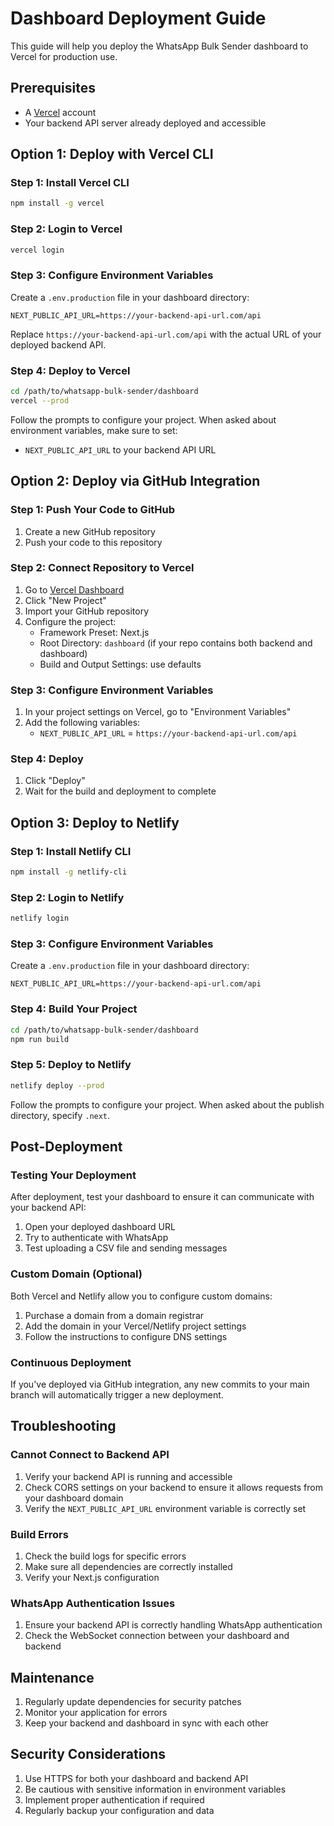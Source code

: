 # Dashboard Deployment Guide

This guide will help you deploy the WhatsApp Bulk Sender dashboard to Vercel for production use.

## Prerequisites

- A [Vercel](https://vercel.com) account
- Your backend API server already deployed and accessible

## Option 1: Deploy with Vercel CLI

### Step 1: Install Vercel CLI

```bash
npm install -g vercel
```

### Step 2: Login to Vercel

```bash
vercel login
```

### Step 3: Configure Environment Variables

Create a `.env.production` file in your dashboard directory:

```
NEXT_PUBLIC_API_URL=https://your-backend-api-url.com/api
```

Replace `https://your-backend-api-url.com/api` with the actual URL of your deployed backend API.

### Step 4: Deploy to Vercel

```bash
cd /path/to/whatsapp-bulk-sender/dashboard
vercel --prod
```

Follow the prompts to configure your project. When asked about environment variables, make sure to set:

- `NEXT_PUBLIC_API_URL` to your backend API URL

## Option 2: Deploy via GitHub Integration

### Step 1: Push Your Code to GitHub

1. Create a new GitHub repository
2. Push your code to this repository

### Step 2: Connect Repository to Vercel

1. Go to [Vercel Dashboard](https://vercel.com/dashboard)
2. Click "New Project"
3. Import your GitHub repository
4. Configure the project:
   - Framework Preset: Next.js
   - Root Directory: `dashboard` (if your repo contains both backend and dashboard)
   - Build and Output Settings: use defaults

### Step 3: Configure Environment Variables

1. In your project settings on Vercel, go to "Environment Variables"
2. Add the following variables:
   - `NEXT_PUBLIC_API_URL` = `https://your-backend-api-url.com/api`

### Step 4: Deploy

1. Click "Deploy"
2. Wait for the build and deployment to complete

## Option 3: Deploy to Netlify

### Step 1: Install Netlify CLI

```bash
npm install -g netlify-cli
```

### Step 2: Login to Netlify

```bash
netlify login
```

### Step 3: Configure Environment Variables

Create a `.env.production` file in your dashboard directory:

```
NEXT_PUBLIC_API_URL=https://your-backend-api-url.com/api
```

### Step 4: Build Your Project

```bash
cd /path/to/whatsapp-bulk-sender/dashboard
npm run build
```

### Step 5: Deploy to Netlify

```bash
netlify deploy --prod
```

Follow the prompts to configure your project. When asked about the publish directory, specify `.next`.

## Post-Deployment

### Testing Your Deployment

After deployment, test your dashboard to ensure it can communicate with your backend API:

1. Open your deployed dashboard URL
2. Try to authenticate with WhatsApp
3. Test uploading a CSV file and sending messages

### Custom Domain (Optional)

Both Vercel and Netlify allow you to configure custom domains:

1. Purchase a domain from a domain registrar
2. Add the domain in your Vercel/Netlify project settings
3. Follow the instructions to configure DNS settings

### Continuous Deployment

If you've deployed via GitHub integration, any new commits to your main branch will automatically trigger a new deployment.

## Troubleshooting

### Cannot Connect to Backend API

1. Verify your backend API is running and accessible
2. Check CORS settings on your backend to ensure it allows requests from your dashboard domain
3. Verify the `NEXT_PUBLIC_API_URL` environment variable is correctly set

### Build Errors

1. Check the build logs for specific errors
2. Make sure all dependencies are correctly installed
3. Verify your Next.js configuration

### WhatsApp Authentication Issues

1. Ensure your backend API is correctly handling WhatsApp authentication
2. Check the WebSocket connection between your dashboard and backend

## Maintenance

1. Regularly update dependencies for security patches
2. Monitor your application for errors
3. Keep your backend and dashboard in sync with each other

## Security Considerations

1. Use HTTPS for both your dashboard and backend API
2. Be cautious with sensitive information in environment variables
3. Implement proper authentication if required
4. Regularly backup your configuration and data
